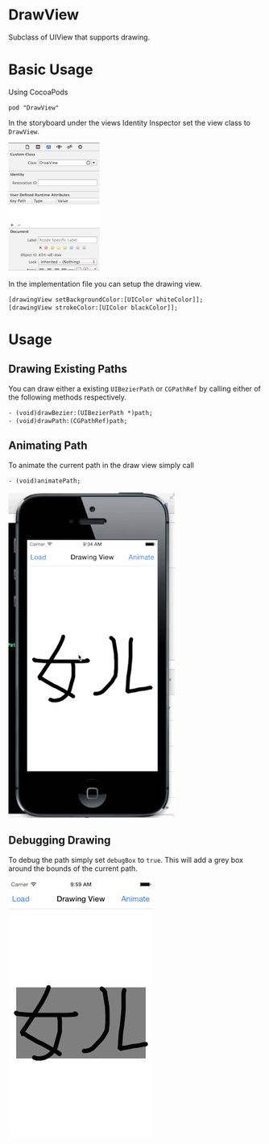 # DrawView
Subclass of UIView that supports drawing.

# Basic Usage
Using CocoaPods

	pod "DrawView"

In the storyboard under the views Identity Inspector set the view class to ```DrawView```. 

![](readmeassets/Screen_Shot_1.png)

In the implementation file you can setup the drawing view. 

	[drawingView setBackgroundColor:[UIColor whiteColor]];
	[drawingView strokeColor:[UIColor blackColor]];

# Usage
## Drawing Existing Paths
You can draw either a existing ```UIBezierPath``` or ```CGPathRef``` by calling either of the following methods respectively.

	- (void)drawBezier:(UIBezierPath *)path;
	- (void)drawPath:(CGPathRef)path;

## Animating Path
To animate the current path in the draw view simply call
	
	- (void)animatePath;

![](readmeassets/animation.gif)

## Debugging Drawing
To debug the path simply set ```debugBox``` to ```true```. This will add a grey box around the bounds of the current path.

![](readmeassets/screen_shot_2.png)